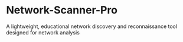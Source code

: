 # Network-Scanner-Pro
A lightweight, educational network discovery and reconnaissance tool designed for network analysis
